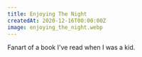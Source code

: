 ```yaml
---
title: Enjoying The Night
createdAt: 2020-12-16T00:00:00Z
image: enjoying_the_night.webp
---
```

Fanart of a book I've read when I was a kid.
